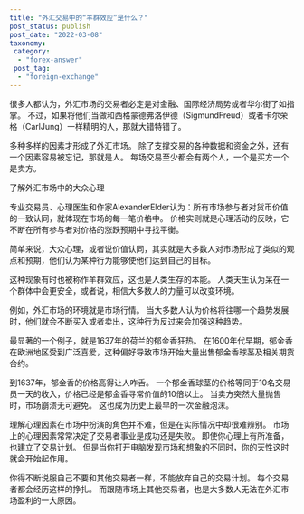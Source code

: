 ```yaml
---
title: "外汇交易中的“羊群效应”是什么？"
post_status: publish
post_date: "2022-03-08"
taxonomy:
 category: 
  - "forex-answer"
 post_tag: 
  - "foreign-exchange"
---
```


很多人都认为，外汇市场的交易者必定是对金融、国际经济局势或者华尔街了如指掌。 不过，如果将他们当做和西格蒙德弗洛伊德（SigmundFreud）或者卡尔荣格（CarlJung）一样精明的人，那就大错特错了。

多种多样的因素才形成了外汇市场。 除了支撑交易的各种数据和资金之外，还有一个因素容易被忘记，那就是人。 每场交易至少都会有两个人，一个是买方一个是卖方。

了解外汇市场中的大众心理

专业交易员、心理医生和作家AlexanderElder认为：所有市场参与者对货币价值的一致认同，就体现在市场的每一笔价格中。 价格实则就是心理活动的反映，它不断在所有参与者对价格的涨跌预期中寻找平衡。

简单来说，大众心理，或者说价值认同，其实就是大多数人对市场形成了类似的观点和预期，他们认为某种行为能够使他们达到自己的目标。

这种现象有时也被称作羊群效应，这也是人类生存的本能。 人类天生认为呆在一个群体中会更安全，或者说，相信大多数人的力量可以改变环境。

例如，外汇市场的环境就是市场行情。 当大多数人认为价格将往哪一个趋势发展时，他们就会不断买入或者卖出，这种行为反过来会加强这种趋势。

最显著的一个例子，就是1637年的荷兰的郁金香狂热。 在1600年代早期，郁金香在欧洲地区受到广泛喜爱，这种偏好导致市场开始大量出售郁金香球茎及相关期货合约。

到1637年，郁金香的价格高得让人咋舌。 一个郁金香球茎的价格等同于10名交易员一天的收入，价格已经是郁金香寻常价值的10倍以上。 当卖方突然大量抛售时，市场崩溃无可避免。 这也成为历史上最早的一次金融泡沫。

理解心理因素在市场中扮演的角色并不难，但是在实际情况中却很难辨别。 市场上的心理因素常常决定了交易者事业是成功还是失败。 即使你心理上有所准备，也建立了交易计划。 但是当你打开电脑发现市场和想象的不同时，你的天性这时就会开始起作用。

你得不断说服自己不要和其他交易者一样，不能放弃自己的交易计划。 每个交易者都会经历这样的挣扎。 而跟随市场上其他交易者，也是大多数人无法在外汇市场盈利的一大原因。
